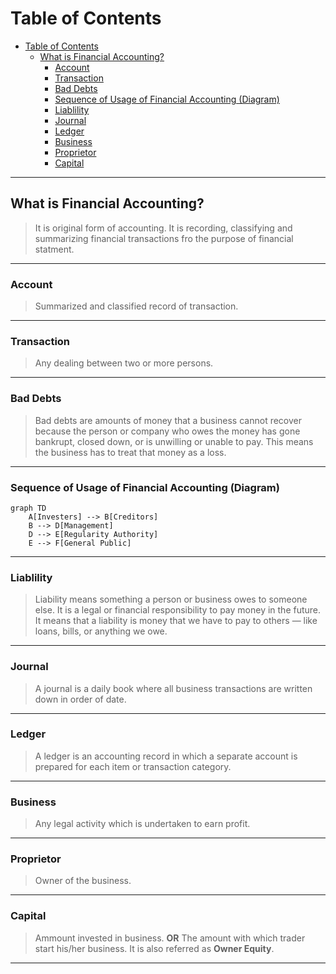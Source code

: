 # Table of Contents

- [Table of Contents](#table-of-contents)
  - [What is Financial Accounting?](#what-is-financial-accounting)
    - [Account](#account)
    - [Transaction](#transaction)
    - [Bad Debts](#bad-debts)
    - [Sequence of Usage of Financial Accounting (Diagram)](#sequence-of-usage-of-financial-accounting-diagram)
    - [Liablility](#liablility)
    - [Journal](#journal)
    - [Ledger](#ledger)
    - [Business](#business)
    - [Proprietor](#proprietor)
    - [Capital](#capital)

---

## What is Financial Accounting?

> It is original form of accounting. It is recording, classifying and summarizing financial transactions fro the purpose of financial statment.

---

### Account

> Summarized and classified record of transaction.

---

### Transaction

> Any dealing between two or more persons.

---

### Bad Debts

> Bad debts are amounts of money that a business cannot recover because the person or company who owes the money has gone bankrupt, closed down, or is unwilling or unable to pay. This means the business has to treat that money as a loss.

---

### Sequence of Usage of Financial Accounting (Diagram)

```mermaid
graph TD
    A[Investers] --> B[Creditors]
    B --> D[Management]
    D --> E[Regularity Authority]
    E --> F[General Public]
```

---

### Liablility

> Liability means something a person or business owes to someone else. It is a legal or financial responsibility to pay money in the future. It means that a liability is money that we have to pay to others — like loans, bills, or anything we owe.

---

### Journal

> A journal is a daily book where all business transactions are written down in order of date.

---

### Ledger

> A ledger is an accounting record in which a separate account is prepared for each item or transaction category.

---

### Business

> Any legal activity which is undertaken to earn profit.

---

### Proprietor

> Owner of the business.

---

### Capital

> Ammount invested in business. **OR** The amount with which trader start his/her business. It is also referred as **Owner Equity**.

---
